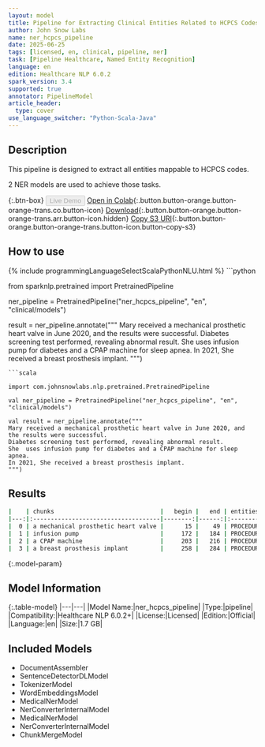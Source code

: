 ```yaml
---
layout: model
title: Pipeline for Extracting Clinical Entities Related to HCPCS Codes
author: John Snow Labs
name: ner_hcpcs_pipeline
date: 2025-06-25
tags: [licensed, en, clinical, pipeline, ner]
task: [Pipeline Healthcare, Named Entity Recognition]
language: en
edition: Healthcare NLP 6.0.2
spark_version: 3.4
supported: true
annotator: PipelineModel
article_header:
  type: cover
use_language_switcher: "Python-Scala-Java"
---
```


## Description

This pipeline is designed to extract all entities mappable to HCPCS codes.

2 NER models are used to achieve those tasks.

{:.btn-box}
<button class="button button-orange" disabled>Live Demo</button>
[Open in Colab](https://colab.research.google.com/github/JohnSnowLabs/spark-nlp-workshop/blob/master/healthcare-nlp/07.0.Pretrained_Clinical_Pipelines.ipynb){:.button.button-orange.button-orange-trans.co.button-icon}
[Download](https://s3.amazonaws.com/auxdata.johnsnowlabs.com/clinical/models/ner_hcpcs_pipeline_en_6.0.2_3.4_1750858394081.zip){:.button.button-orange.button-orange-trans.arr.button-icon.hidden}
[Copy S3 URI](s3://auxdata.johnsnowlabs.com/clinical/models/ner_hcpcs_pipeline_en_6.0.2_3.4_1750858394081.zip){:.button.button-orange.button-orange-trans.button-icon.button-copy-s3}

## How to use



<div class="tabs-box" markdown="1">
{% include programmingLanguageSelectScalaPythonNLU.html %}
```python

from sparknlp.pretrained import PretrainedPipeline

ner_pipeline = PretrainedPipeline("ner_hcpcs_pipeline", "en", "clinical/models")

result = ner_pipeline.annotate("""
Mary received a mechanical prosthetic heart valve in June 2020, and the results were successful. 
Diabetes screening test performed, revealing abnormal result. 
She  uses infusion pump for diabetes and a CPAP machine for sleep apnea. 
In 2021, She received a breast prosthesis implant.
""")

```
```scala

import com.johnsnowlabs.nlp.pretrained.PretrainedPipeline

val ner_pipeline = PretrainedPipeline("ner_hcpcs_pipeline", "en", "clinical/models")

val result = ner_pipeline.annotate("""
Mary received a mechanical prosthetic heart valve in June 2020, and the results were successful. 
Diabetes screening test performed, revealing abnormal result. 
She  uses infusion pump for diabetes and a CPAP machine for sleep apnea. 
In 2021, She received a breast prosthesis implant.
""")

```
</div>

## Results

```bash
|    | chunks                              |   begin |   end | entities   |
|---:|:------------------------------------|--------:|------:|:-----------|
|  0 | a mechanical prosthetic heart valve |      15 |    49 | PROCEDURE  |
|  1 | infusion pump                       |     172 |   184 | PROCEDURE  |
|  2 | a CPAP machine                      |     203 |   216 | PROCEDURE  |
|  3 | a breast prosthesis implant         |     258 |   284 | PROCEDURE  |
```

{:.model-param}
## Model Information

{:.table-model}
|---|---|
|Model Name:|ner_hcpcs_pipeline|
|Type:|pipeline|
|Compatibility:|Healthcare NLP 6.0.2+|
|License:|Licensed|
|Edition:|Official|
|Language:|en|
|Size:|1.7 GB|

## Included Models

- DocumentAssembler
- SentenceDetectorDLModel
- TokenizerModel
- WordEmbeddingsModel
- MedicalNerModel
- NerConverterInternalModel
- MedicalNerModel
- NerConverterInternalModel
- ChunkMergeModel